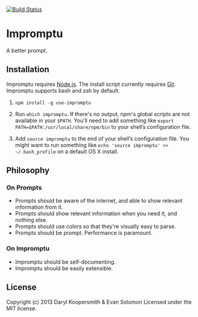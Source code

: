 [![Build Status](https://travis-ci.org/Impromptu/impromptu.png)](https://travis-ci.org/Impromptu/impromptu)

Impromptu
=========

A better prompt.

Installation
------------
Impromptu requires [Node.js](http://nodejs.org/). The install script currently requires [Git](http://git-scm.com/). Impromptu supports bash and zsh by default.

1. `npm install -g use-impromptu`

2. Run `which impromptu`. If there's no output, npm's global scripts are not available in your `$PATH`. You'll need to add something like `export PATH=$PATH:/usr/local/share/npm/bin` to your shell’s configuration file.

3. Add `source impromptu` to the end of your shell’s configuration file. You might want to run something like `echo 'source impromptu' >> ~/.bash_profile` on a default OS X install.


Philosophy
----------

### On Prompts
* Prompts should be aware of the internet, and able to show relevant information from it.
* Prompts should show relevant information when you need it, and nothing else.
* Prompts should use colors so that they're visually easy to parse.
* Prompts should be prompt. Performance is paramount.

### On Impromptu
* Impromptu should be self-documenting.
* Impromptu should be easily extensible.


License
-------
Copyright (c) 2013 Daryl Koopersmith & Evan Solomon
Licensed under the MIT license.
